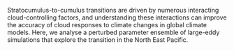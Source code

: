 Stratocumulus-to-cumulus transitions are driven by numerous interacting cloud-controlling factors, and understanding these interactions can improve the accuracy of cloud responses to climate changes in global climate models. Here, we analyse a perturbed parameter ensemble of large-eddy simulations that explore the transition in the North East Pacific.

